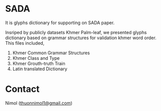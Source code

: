 # SADA

It is glyphs dictionary for supporting on SADA paper. 

 Insriped by publicly datasets Khmer Palm-leaf, we presented glyphs dictionary based on grammar structures for validation khmer word order.
This files included, 
1) Khmer Common Grammar Structures
2) Khmer Class and Type
3) Khmer Grouth-truth Train
4) Latin translated Dictionary


# Contact
Nimol (thuonnimol1@gmail.com)
